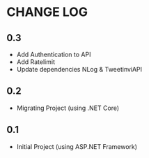 ﻿# CHANGE LOG

## 0.3

* Add Authentication to API
* Add Ratelimit
* Update dependencies NLog & TweetinviAPI

## 0.2

* Migrating Project (using .NET Core)

## 0.1

* Initial Project (using ASP.NET Framework)

